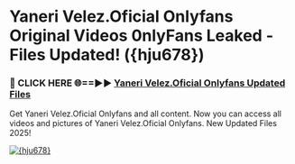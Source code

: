 # Yaneri Velez.Oficial Onlyfans Original Videos 0nlyFans Leaked - Files Updated! ({hju678})

<h3>🔴 CLICK HERE 🌐==►► <a href="https://tinyurl.com/ms9xzufz" rel="nofollow">Yaneri Velez.Oficial Onlyfans Updated Files</a></h3>

Get Yaneri Velez.Oficial Onlyfans and all content. Now you can access all videos and pictures of Yaneri Velez.Oficial Onlyfans. New Updated Files 2025!

[![{hju678}](https://i.imgur.com/PQ7UWWw.gif)](https://tinyurl.com/ms9xzufz)